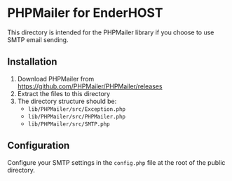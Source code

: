 
# PHPMailer for EnderHOST

This directory is intended for the PHPMailer library if you choose to use SMTP email sending.

## Installation

1. Download PHPMailer from https://github.com/PHPMailer/PHPMailer/releases
2. Extract the files to this directory
3. The directory structure should be:
   - `lib/PHPMailer/src/Exception.php`
   - `lib/PHPMailer/src/PHPMailer.php`
   - `lib/PHPMailer/src/SMTP.php`

## Configuration

Configure your SMTP settings in the `config.php` file at the root of the public directory.
